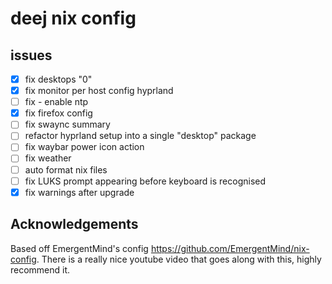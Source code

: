 
# deej nix config

## issues

- [x] fix desktops "0"
- [x] fix monitor per host config hyprland
- [ ] fix - enable ntp
- [x] fix firefox config
- [ ] fix swaync summary
- [ ] refactor hyprland setup into a single "desktop" package
- [ ] fix waybar power icon action
- [ ] fix weather
- [ ] auto format nix files
- [ ] fix LUKS prompt appearing before keyboard is recognised
- [x] fix warnings after upgrade
 
## Acknowledgements

Based off EmergentMind's config https://github.com/EmergentMind/nix-config. There is a really nice youtube video that goes along with this, highly recommend it. 